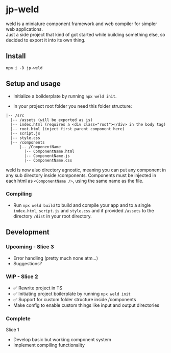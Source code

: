 # jp-weld

weld is a miniature component framework and web compiler for simpler web applications.  
Just a side project that kind of got started while building something else, so decided to export it into its own thing.

## Install

`npm i -D jp-weld`

## Setup and usage

- Initialize a boilderplate by running `npx weld init`.

- In your project root folder you need this folder structure:

```
|-- /src
  |-- /assets (will be exported as is)
  |-- index.html (requires a <div class="root"></div> in the body tag)
  |-- root.html (inject first parent component here)
  |-- script.js
  |-- style.css
  |-- /components
      |-- /ComponentName
        |-- ComponentName.html
        |-- ComponentName.js
        |-- ComponentName.css
```

weld is now also directory agnostic, meaning you can put any component in any sub directory inside /components.
Components must be injected in each html as `<ComponentName />`, using the same name as the file.

### Compiling

- Run `npx weld build` to build and compile your app and to a single `index.html`, `script.js` and `style.css` and if provided `/assets` to the directory `/dist` in your root directory.

## Development

### Upcoming - Slice 3
- Error handling (pretty much none atm...)
- Suggestions?

### WIP - Slice 2

- ✅ Rewrite project in TS
- ✅ Initiating project boilerplate by running `npx weld init`
- ✅ Support for custom folder structure inside /components
- Make config to enable custom things like input and output directories

### Complete

Slice 1

- Develop basic but working component system
- Implement compiling functionality
